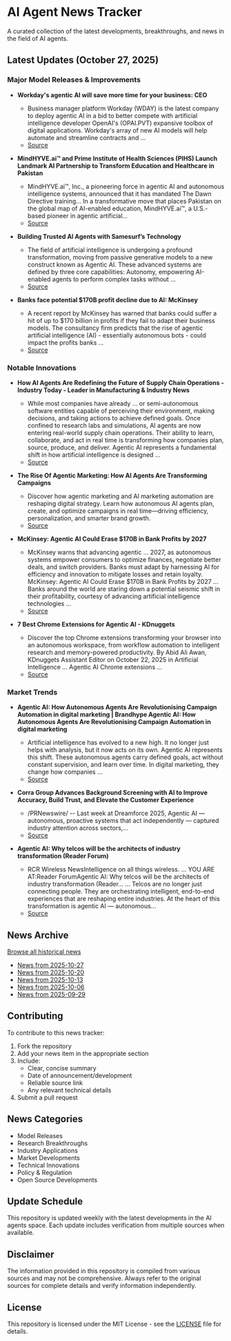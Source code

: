 # AI Agent News Tracker

A curated collection of the latest developments, breakthroughs, and news in the field of AI agents.

## Latest Updates (October 27, 2025)


### Major Model Releases & Improvements

- **Workday's agentic AI will save more time for your business: CEO**
  - Business manager platform Workday (WDAY) is the latest company to deploy agentic AI in a bid to better compete with artificial intelligence developer OpenAI's (OPAI.PVT) expansive toolbox of digital applications. Workday's array of new AI models will help automate and streamline contracts and ...
  - [Source](https://finance.yahoo.com/video/workdays-agentic-ai-save-more-164500636.html)

- **MindHYVE.ai™ and Prime Institute of Health Sciences (PIHS) Launch Landmark AI Partnership to Transform Education and Healthcare in Pakistan**
  - MindHYVE.ai™, Inc., a pioneering force in agentic AI and autonomous intelligence systems, announced that it has mandated The Dawn Directive training... In a transformative move that places Pakistan on the global map of AI-enabled education, MindHYVE.ai™, a U.S.-based pioneer in agentic artificial...
  - [Source](https://www.prnewswire.com/news-releases/mindhyveai-and-prime-institute-of-health-sciences-pihs-launch-landmark-ai-partnership-to-transform-education-and-healthcare-in-pakistan-302594182.html)

- **Building Trusted AI Agents with Samesurf’s Technology**
  - The field of artificial intelligence is undergoing a profound transformation, moving from passive generative models to a new construct known as Agentic AI. These advanced systems are defined by three core capabilities: Autonomy, empowering AI-enabled agents to perform complex tasks without ...
  - [Source](https://www.publish0x.com/samesurfai/building-trusted-ai-agents-with-samesurf-s-technology-xdqgrdz)

- **Banks face potential $170B profit decline due to AI: McKinsey**
  - A recent report by McKinsey has warned that banks could suffer a hit of up to $170 billion in profits if they fail to adapt their business models. The consultancy firm predicts that the rise of agentic artificial intelligence (AI) - essentially autonomous bots - could impact the profits banks ...
  - [Source](https://www.newsbytesapp.com/news/business/banks-face-potential-170b-profit-drop-due-to-ai-mckinsey/story)

### Notable Innovations

- **How AI Agents Are Redefining the Future of Supply Chain Operations - Industry Today - Leader in Manufacturing & Industry News**
  - While most companies have already ... or semi-autonomous software entities capable of perceiving their environment, making decisions, and taking actions to achieve defined goals. Once confined to research labs and simulations, AI agents are now entering real-world supply chain operations. Their ability to learn, collaborate, and act in real time is transforming how companies plan, source, produce, and deliver. Agentic AI represents a fundamental shift in how artificial intelligence is designed ...
  - [Source](https://industrytoday.com/how-ai-agents-are-redefining-the-future-of-supply-chain-operations)

- **The Rise Of Agentic Marketing: How AI Agents Are Transforming Campaigns**
  - Discover how agentic marketing and AI marketing automation are reshaping digital strategy. Learn how autonomous AI agents plan, create, and optimize campaigns in real time—driving efficiency, personalization, and smarter brand growth.
  - [Source](https://bostoninstituteofanalytics.org/blog/the-rise-of-agentic-marketing-how-autonomous-ai-agents-will-run-campaigns)

- **McKinsey: Agentic AI Could Erase $170B in Bank Profits by 2027**
  - McKinsey warns that advancing agentic ... 2027, as autonomous systems empower consumers to optimize finances, negotiate better deals, and switch providers. Banks must adapt by harnessing AI for efficiency and innovation to mitigate losses and retain loyalty. McKinsey: Agentic AI Could Erase $170B in Bank Profits by 2027 ... Banks around the world are staring down a potential seismic shift in their profitability, courtesy of advancing artificial intelligence technologies ...
  - [Source](https://webpronews.com/mckinsey-agentic-ai-could-erase-170b-in-bank-profits-by-2027)

- **7 Best Chrome Extensions for Agentic AI - KDnuggets**
  - Discover the top Chrome extensions transforming your browser into an autonomous workspace, from workflow automation to intelligent research and memory-powered productivity. By Abid Ali Awan, KDnuggets Assistant Editor on October 22, 2025 in Artificial Intelligence ... Agentic AI Chrome extensions ...
  - [Source](https://www.kdnuggets.com/7-best-chrome-extensions-for-agentic-ai)

### Market Trends

- **Agentic AI: How Autonomous Agents Are Revolutionising Campaign Automation in digital marketing | Brandhype Agentic AI: How Autonomous Agents Are Revolutionising Campaign Automation in digital marketing**
  - Artificial intelligence has evolved to a new high. It no longer just helps with analysis, but it now acts on its own. Agentic AI represents this shift. These autonomous agents carry defined goals, act without constant supervision, and learn over time. In digital marketing, they change how companies ...
  - [Source](https://brandhype.in/agentic-ai-how-autonomous-agents-are-revolutionising-campaign-automation-in-digital-marketing)

- **Corra Group Advances Background Screening with AI to Improve Accuracy, Build Trust, and Elevate the Customer Experience**
  - /PRNewswire/ -- Last week at Dreamforce 2025, Agentic AI — autonomous, proactive systems that act independently — captured industry attention across sectors,...
  - [Source](https://prnewswire.com/news-releases/corra-group-advances-background-screening-with-ai-to-improve-accuracy-build-trust-and-elevate-the-customer-experience-302589769.html)

- **Agentic AI: Why telcos will be the architects of industry transformation (Reader Forum)**
  - RCR Wireless NewsIntelligence on all things wireless. ... YOU ARE AT:Reader ForumAgentic AI: Why telcos will be the architects of industry transformation (Reader... ... Telcos are no longer just connecting people. They are orchestrating intelligent, end-to-end experiences that are reshaping entire industries. At the heart of this transformation is agentic AI — autonomous...
  - [Source](https://rcrwireless.com/20251024/reader-forum/agentic-ai-industry)

## News Archive

[Browse all historical news](./history/)

- [News from 2025-10-27](./history/2025-10-27_news.md)
- [News from 2025-10-20](./history/2025-10-20_news.md)
- [News from 2025-10-13](./history/2025-10-13_news.md)
- [News from 2025-10-06](./history/2025-10-06_news.md)
- [News from 2025-09-29](./history/2025-09-29_news.md)


## Contributing

To contribute to this news tracker:

1. Fork the repository
2. Add your news item in the appropriate section
3. Include:
   - Clear, concise summary
   - Date of announcement/development
   - Reliable source link
   - Any relevant technical details
4. Submit a pull request

## News Categories

- Model Releases
- Research Breakthroughs
- Industry Applications
- Market Developments
- Technical Innovations
- Policy & Regulation
- Open Source Developments

## Update Schedule

This repository is updated weekly with the latest developments in the AI agents space. Each update includes verification from multiple sources when available.

## Disclaimer

The information provided in this repository is compiled from various sources and may not be comprehensive. Always refer to the original sources for complete details and verify information independently.

## License

This repository is licensed under the MIT License - see the [LICENSE](LICENSE) file for details.

